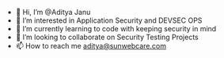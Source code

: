 - 👋 Hi, I’m @Aditya Janu
- 👀 I’m interested in Application Security and DEVSEC OPS
- 🌱 I’m currently learning to code with keeping security in mind
- 💞️ I’m looking to collaborate on Security Testing Projects
- 📫 How to reach me aditya@sunwebcare.com

<!---
fireideas007/fireideas007 is a ✨ special ✨ repository because its `README.md` (this file) appears on your GitHub profile.
You can click the Preview link to take a look at your changes.
--->
